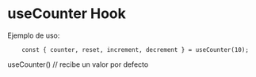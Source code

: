 # useCounter Hook

Ejemplo de uso:
```
    const { counter, reset, increment, decrement } = useCounter(10);
```

 useCounter() // recibe un valor por defecto